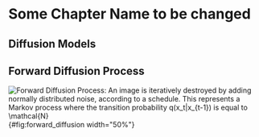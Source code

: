 # Some Chapter Name to be changed

## Diffusion Models

## Forward Diffusion Process

![Forward Diffusion Process: An image is iteratively destroyed by adding
normally distributed noise, according to a schedule. This represents a
Markov process where the transition probability $q(x_t|x_{t-1})$ is
equal to
$\mathcal{N}$](img/forward_diffusion.png){#fig:forward_diffusion
width="50%"}
